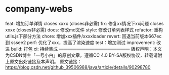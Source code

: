 # company-webs
feat: 增加订单详情  closes xxxx (closes非必需)
fix: 修复xx情况下xx问题  closes xxxx (closes非必需)
docs: 修改md文件
style: 修改订单列表样式
refactor: 重构utils.js下部分方法
chore: 增加xxx插件/xxxxloader
revert: 回退当前版本667ec到 sssee2
perf: 优化了xxx，提高了渲染速度
test：增加测试
improvement: 改进
build: 打包
ci: 持续集成
————————————————
版权声明：本文为CSDN博主「一号小白」的原创文章，遵循CC 4.0 BY-SA版权协议，转载请附上原文出处链接及本声明。
原文链接：https://blog.csdn.net/github_39506988/java/article/details/90298780